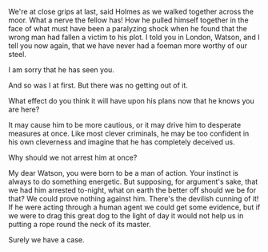 We're at close grips at last, said Holmes as we walked together
across the moor. What a nerve the fellow has! How he pulled himself
together in the face of what must have been a paralyzing shock when he
found that the wrong man had fallen a victim to his plot. I told you in
London, Watson, and I tell you now again, that we have never had a
foeman more worthy of our steel.

I am sorry that he has seen you.

And so was I at first. But there was no getting out of it.

What effect do you think it will have upon his plans now that he knows
you are here?

It may cause him to be more cautious, or it may drive him to desperate
measures at once. Like most clever criminals, he may be too confident in
his own cleverness and imagine that he has completely deceived us.

Why should we not arrest him at once?

My dear Watson, you were born to be a man of action. Your instinct is
always to do something energetic. But supposing, for argument's sake,
that we had him arrested to-night, what on earth the better off should
we be for that? We could prove nothing against him. There's the
devilish cunning of it! If he were acting through a human agent we could
get some evidence, but if we were to drag this great dog to the light of
day it would not help us in putting a rope round the neck of its
master.

Surely we have a case.
